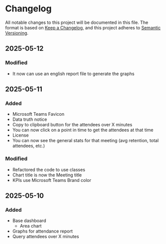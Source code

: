 # Changelog

All notable changes to this project will be documented in this file.
The format is based on [Keep a Changelog](https://keepachangelog.com/en/1.0.0/), and this project adheres to [Semantic Versioning](https://semver.org/spec/v2.0.0.html).

## 2025-05-12

### Modified

- It now can use an english report file to generate the graphs

## 2025-05-11

### Added

- Microsoft Teams Favicon
- Data truth notice
- Copy to clipboard button for the attendees over X minutes
- You can now click on a point in time to get the attendees at that time
- License
- You can now see the general stats for that meeting (avg retention, total attendees, etc.)

### Modified

- Refactored the code to use classes
- Chart title is now the Meeting title
- KPIs use Microsoft Teams Brand color

## 2025-05-10

### Added

- Base dashboard
    - Area chart
- Graphs for attendance report
- Query attendees over X minutes